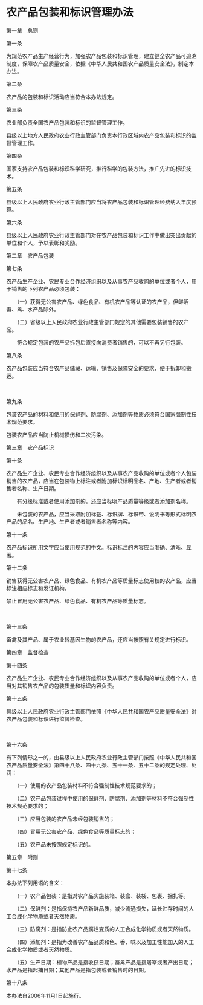# 农产品包装和标识管理办法

第一章　总则

 

第一条　

 

为规范农产品生产经营行为，加强农产品包装和标识管理，建立健全农产品可追溯制度，保障农产品质量安全，依据《中华人民共和国农产品质量安全法》，制定本办法。

 

第二条　

 

农产品的包装和标识活动应当符合本办法规定。

 

第三条　

 

农业部负责全国农产品包装和标识的监督管理工作。

县级以上地方人民政府农业行政主管部门负责本行政区域内农产品包装和标识的监督管理工作。

 

第四条　

 

国家支持农产品包装和标识科学研究，推行科学的包装方法，推广先进的标识技术。

 

第五条　

 

县级以上人民政府农业行政主管部门应当将农产品包装和标识管理经费纳入年度预算。

 

第六条　

 

县级以上人民政府农业行政主管部门对在农产品包装和标识工作中做出突出贡献的单位和个人，予以表彰和奖励。

 

第二章　农产品包装

 

第七条　

 

农产品生产企业、农民专业合作经济组织以及从事农产品收购的单位或者个人，用于销售的下列农产品必须包装：

　　（一）获得无公害农产品、绿色食品、有机农产品等认证的农产品，但鲜活畜、禽、水产品除外。

　　（二）省级以上人民政府农业行政主管部门规定的其他需要包装销售的农产品。

　　符合规定包装的农产品拆包后直接向消费者销售的，可以不再另行包装。

 

第八条　

 

农产品包装应当符合农产品储藏、运输、销售及保障安全的要求，便于拆卸和搬运。

　

第九条　

 

包装农产品的材料和使用的保鲜剂、防腐剂、添加剂等物质必须符合国家强制性技术规范要求。

包装农产品应当防止机械损伤和二次污染。

 

第三章　农产品标识

 

第十条　

 

农产品生产企业、农民专业合作经济组织以及从事农产品收购的单位或者个人包装销售的农产品，应当在包装物上标注或者附加标识标明品名、产地、生产者或者销售者名称、生产日期。

　　有分级标准或者使用添加剂的，还应当标明产品质量等级或者添加剂名称。

　　未包装的农产品，应当采取附加标签、标识牌、标识带、说明书等形式标明农产品的品名、生产地、生产者或者销售者名称等内容。

 

第十一条　

 

农产品标识所用文字应当使用规范的中文。标识标注的内容应当准确、清晰、显著。

 

第十二条　

 

销售获得无公害农产品、绿色食品、有机农产品等质量标志使用权的农产品，应当标注相应标志和发证机构。

禁止冒用无公害农产品、绿色食品、有机农产品等质量标志。

　　

 

第十三条　

 

畜禽及其产品、属于农业转基因生物的农产品，还应当按照有关规定进行标识。

 

第四章　监督检查

 

第十四条　

 

农产品生产企业、农民专业合作经济组织以及从事农产品收购的单位或者个人，应当对其销售农产品的包装质量和标识内容负责。

 

第十五条　

 

县级以上人民政府农业行政主管部门依照《中华人民共和国农产品质量安全法》对农产品包装和标识进行监督检查。

　　

第十六条　

 

有下列情形之一的，由县级以上人民政府农业行政主管部门按照《中华人民共和国农产品质量安全法》第四十八条、四十九条、五十一条、五十二条的规定处理、处罚：

　　（一）使用的农产品包装材料不符合强制性技术规范要求的；

　　（二）农产品包装过程中使用的保鲜剂、防腐剂、添加剂等材料不符合强制性技术规范要求的；

　　（三）应当包装的农产品未经包装销售的；

　　（四）冒用无公害农产品、绿色食品等质量标志的；

　　（五）农产品未按照规定标识的。

 

第五章　附则

 

第十七条　

 

本办法下列用语的含义：

　　（一）农产品包装：是指对农产品实施装箱、装盒、装袋、包裹、捆扎等。

　　（二）保鲜剂：是指保持农产品新鲜品质，减少流通损失，延长贮存时间的人工合成化学物质或者天然物质。

　　（三）防腐剂：是指防止农产品腐烂变质的人工合成化学物质或者天然物质。

　　（四）添加剂：是指为改善农产品品质和色、香、味以及加工性能加入的人工合成化学物质或者天然物质。

　　（五）生产日期：植物产品是指收获日期；畜禽产品是指屠宰或者产出日期；水产品是指起捕日期；其他产品是指包装或者销售时的日期。

 

第十八条　

 

本办法自2006年11月1日起施行。